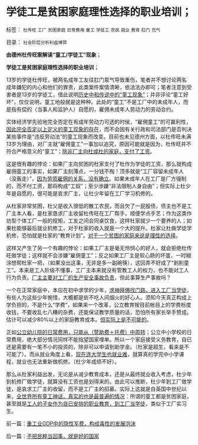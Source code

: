 # 学徒工是贫困家庭理性选择的职业培训；

标签： `杜传旺` `工厂` `贫困家庭` `日常费用` `童工` `学徒工` `农民` `就业` `教育` `肛门` `充气` 

目录： `社会阶层分析利益博羿`

**由德州杜传旺案解读“童工/学徒工”现象**；

**学徒工是贫困家庭理性选择的职业培训**；

13岁的学徒杜传旺，被两名成年工友往肛门泵气导致重伤，笔者并不想讨论两名成年嫌犯的内心和他们的罪责，此类案件案情清晰，依法法办即可；笔者注意到受害者是13岁的学徒工，借此说明[历史中和传说中的“童工现象”](../../../2012/4/16/童奴是有可能的，童工是不存在的；.md)；并非评论“童工好坏”，仅仅说明，童工地般就是这种种。此处的“童工”不是工厂中的未成年人，而是指有偿的（当事人和监护人）自愿的，雇佣未成年人劳动力的劳动合约。

实体经济学先验地完全否定在有成年劳动力可选的时侯，“雇佣童工”的可赢利性，[因此完全否定以上定义的童工现象的存在](../../../2012/4/16/童奴是有可能的，童工是不存在的；.md)，而不会因有关行政和司法部门是否判决某些事件是“违反劳动法”的童工现象而改变。目前也未见德州方面，以杜传旺未满13岁为理由，对厂主就“雇佣童工”一事加以追究，原因可能就是因为，杜传旺并不符合严格意义的“童工”；[除非厂主向杜或杜的家庭，支付了工资](../../../2009/10/15/人权是生产的要素，劳动者和资本家的相生关系.md)。

这是很有趣的悖论：如果厂主向贫困的杜家支付了杜作为学徒的工资，那么就构成雇佣童工的事实，如果厂主刻薄点，一分钱不掏！顶多就是“工厂容留未成年人（没轰走）”，[因为劳资雇佣的关系，没有确立](../../../2009/10/14/劳资公平交易谁养活了谁.md)。如果未成年人在工厂是厂方强制的，而不付工资，那将构成“工奴”；至少涉嫌“非法限制人身自由”；但实际上杜少年是自愿的，很可能是哀求厂主，让杜少年留在工厂学习机修的。

从杜家非常贫困，杜父是收入很低的散工农民，而且欠了一屁股债，债主也不是工厂主本人看，是杜家恳求厂主收留杜传旺在工厂帮手，顺便学点手艺；作为这类作坊型个体工厂一般的规矩，工友之间会同桌饮食，这样杜家就少一个要养的人；如果杜能够最后就业机修工，对于杜家的收入就是一个大的提升。杜家让杜做学徒学机修，恐怕就是杜家的“教育计划”。[对于一个贫困的家庭来说是理性的选择](../../../2011/1/3/教育是个人投资，为了就业和就业的收入.md)。

这样又产生了另一个有趣的悖论：如果工厂主是毫无怜悯心的好人，就会拒绝杜传旺做学徒；这样就不会涉嫌“雇佣童工”；反之如果工厂主是软心肠的坏蛋，一时糊涂想帮杜家一把，（如果没出这事，无非是多一副碗筷），这回弄不好成了“剥削童工”。本来是工人阶级不懂事，工厂主本来就没有管教工人的权力，也不能对工人行为负责。[厂主主要对工厂的生产安全事故负责](../../../2011/6/17/食品安全事故是工业事故，三聚氰胺有冤案.md)，但此事算生产事故吗？

一个在正常家庭中，本应在初中求学的少年，[求神拜佛找门路，进入工厂当学徒](../../../2011/12/22/中世纪行会是“生产者民主”制度.md)，有些人为这些少年惋惜，大概都是些不吃人间烟火的好心人。须知今天真正构成上学负担的，不是什么“学费”，如果来一个改革，公立教育按目前帐目上的学费标度收钱，不要收乱七八糟的杂费，还能保证教学质量的话，恐怕所有家长举手赞成。估计可以减少80%以上的家庭教育成本。[但实际上是不可能的](../../../2010/8/3/国家重视医疗重视教育结果是贵得受不了.md)。

正如[公立幼儿院的日常费用，只能从（赞助费＋托费）中周转](../../../2012/7/12/公害知识分子的魔爪伸进了幼儿院！.md)；公立中小学校的日常费用，绝大部分情况同样不能指望国家埋单。所以一个家庭接受义务教育，自已还是需要有一笔不小的投资的，除非可以申请到助学金。（杜家是超生，看来是不可能了）。而从就业角度上看，[现在连大学生也就业难](../../../2009/1/30/教育&quot;产业化&quot;，考公务员，大学生失业.md)，就算真的学完中小学课程，就业也无法重新做机修。（杜少年成绩不好）。

那么从杜家利益出发，无论是从减少教育成本，还是从最终就业收入考虑，杜少年到机修厂做学徒，就算没有工资也是划得来的。由此可以推断，杜少年到工厂做学徒，是哀求工厂主的收留，而不是工厂主的招募。实际上这就是自英国中世纪以来，[全世界所有童工神话，真实的也是最普遍的情况](../../../2012/3/27/美国左派反童工运动的打假生意.md)：所谓的童工都是贫困家庭，甚至就是[工人的子女作为自已安排的职业教育，到工厂当学徒](../../../2011/12/15/宪章运动“限制童工”“限制女工”的含义.md)，类似于工厂实习生。

前一篇：[重工业GDP中的隐性军费，构成毒性的发展泡沫](../../../2012/7/13/重工业GDP中的隐性军费，构成毒性的发展泡沫.md)

后一篇：[不把民粹当回事，就是好的国家](../../../2012/7/13/不把民粹当回事，就是好的国家.md)